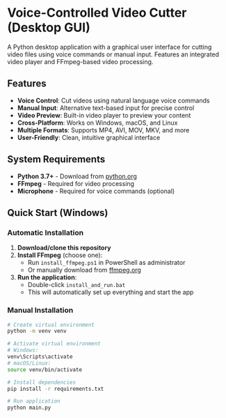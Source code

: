 # Voice-Controlled Video Cutter (Desktop GUI)

A Python desktop application with a graphical user interface for cutting video files using voice commands or manual input. Features an integrated video player and FFmpeg-based video processing.

## Features

- **Voice Control**: Cut videos using natural language voice commands
- **Manual Input**: Alternative text-based input for precise control
- **Video Preview**: Built-in video player to preview your content
- **Cross-Platform**: Works on Windows, macOS, and Linux
- **Multiple Formats**: Supports MP4, AVI, MOV, MKV, and more
- **User-Friendly**: Clean, intuitive graphical interface

## System Requirements

- **Python 3.7+** - Download from [python.org](https://python.org/downloads/)
- **FFmpeg** - Required for video processing
- **Microphone** - Required for voice commands (optional)

## Quick Start (Windows)

### Automatic Installation
1. **Download/clone this repository**
2. **Install FFmpeg** (choose one):
   - Run `install_ffmpeg.ps1` in PowerShell as administrator
   - Or manually download from [ffmpeg.org](https://ffmpeg.org/download.html)
3. **Run the application**:
   - Double-click `install_and_run.bat`
   - This will automatically set up everything and start the app

### Manual Installation
```bash
# Create virtual environment
python -m venv venv

# Activate virtual environment
# Windows:
venv\Scripts\activate
# macOS/Linux:
source venv/bin/activate

# Install dependencies
pip install -r requirements.txt

# Run application
python main.py
